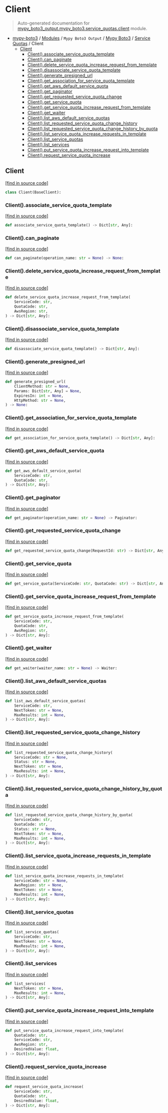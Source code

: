# Client

> Auto-generated documentation for [mypy_boto3_output.mypy_boto3.service_quotas.client](https://github.com/vemel/mypy_boto3/blob/master/mypy_boto3_output/mypy_boto3/service_quotas/client.py) module.

- [mypy-boto3](../../../README.md#mypy_boto3) / [Modules](../../../MODULES.md#mypy-boto3-modules) / `Mypy Boto3 Output` / [Mypy Boto3](../index.md#mypy-boto3) / [Service Quotas](index.md#service-quotas) / Client
    - [Client](#client)
        - [Client().associate_service_quota_template](#clientassociate_service_quota_template)
        - [Client().can_paginate](#clientcan_paginate)
        - [Client().delete_service_quota_increase_request_from_template](#clientdelete_service_quota_increase_request_from_template)
        - [Client().disassociate_service_quota_template](#clientdisassociate_service_quota_template)
        - [Client().generate_presigned_url](#clientgenerate_presigned_url)
        - [Client().get_association_for_service_quota_template](#clientget_association_for_service_quota_template)
        - [Client().get_aws_default_service_quota](#clientget_aws_default_service_quota)
        - [Client().get_paginator](#clientget_paginator)
        - [Client().get_requested_service_quota_change](#clientget_requested_service_quota_change)
        - [Client().get_service_quota](#clientget_service_quota)
        - [Client().get_service_quota_increase_request_from_template](#clientget_service_quota_increase_request_from_template)
        - [Client().get_waiter](#clientget_waiter)
        - [Client().list_aws_default_service_quotas](#clientlist_aws_default_service_quotas)
        - [Client().list_requested_service_quota_change_history](#clientlist_requested_service_quota_change_history)
        - [Client().list_requested_service_quota_change_history_by_quota](#clientlist_requested_service_quota_change_history_by_quota)
        - [Client().list_service_quota_increase_requests_in_template](#clientlist_service_quota_increase_requests_in_template)
        - [Client().list_service_quotas](#clientlist_service_quotas)
        - [Client().list_services](#clientlist_services)
        - [Client().put_service_quota_increase_request_into_template](#clientput_service_quota_increase_request_into_template)
        - [Client().request_service_quota_increase](#clientrequest_service_quota_increase)

## Client

[[find in source code]](https://github.com/vemel/mypy_boto3/blob/master/mypy_boto3_output/mypy_boto3/service_quotas/client.py#L11)

```python
class Client(BaseClient):
```

### Client().associate_service_quota_template

[[find in source code]](https://github.com/vemel/mypy_boto3/blob/master/mypy_boto3_output/mypy_boto3/service_quotas/client.py#L14)

```python
def associate_service_quota_template() -> Dict[str, Any]:
```

### Client().can_paginate

[[find in source code]](https://github.com/vemel/mypy_boto3/blob/master/mypy_boto3_output/mypy_boto3/service_quotas/client.py#L18)

```python
def can_paginate(operation_name: str = None) -> None:
```

### Client().delete_service_quota_increase_request_from_template

[[find in source code]](https://github.com/vemel/mypy_boto3/blob/master/mypy_boto3_output/mypy_boto3/service_quotas/client.py#L22)

```python
def delete_service_quota_increase_request_from_template(
    ServiceCode: str,
    QuotaCode: str,
    AwsRegion: str,
) -> Dict[str, Any]:
```

### Client().disassociate_service_quota_template

[[find in source code]](https://github.com/vemel/mypy_boto3/blob/master/mypy_boto3_output/mypy_boto3/service_quotas/client.py#L28)

```python
def disassociate_service_quota_template() -> Dict[str, Any]:
```

### Client().generate_presigned_url

[[find in source code]](https://github.com/vemel/mypy_boto3/blob/master/mypy_boto3_output/mypy_boto3/service_quotas/client.py#L32)

```python
def generate_presigned_url(
    ClientMethod: str = None,
    Params: Dict[str, Any] = None,
    ExpiresIn: int = None,
    HttpMethod: str = None,
) -> None:
```

### Client().get_association_for_service_quota_template

[[find in source code]](https://github.com/vemel/mypy_boto3/blob/master/mypy_boto3_output/mypy_boto3/service_quotas/client.py#L42)

```python
def get_association_for_service_quota_template() -> Dict[str, Any]:
```

### Client().get_aws_default_service_quota

[[find in source code]](https://github.com/vemel/mypy_boto3/blob/master/mypy_boto3_output/mypy_boto3/service_quotas/client.py#L46)

```python
def get_aws_default_service_quota(
    ServiceCode: str,
    QuotaCode: str,
) -> Dict[str, Any]:
```

### Client().get_paginator

[[find in source code]](https://github.com/vemel/mypy_boto3/blob/master/mypy_boto3_output/mypy_boto3/service_quotas/client.py#L52)

```python
def get_paginator(operation_name: str = None) -> Paginator:
```

### Client().get_requested_service_quota_change

[[find in source code]](https://github.com/vemel/mypy_boto3/blob/master/mypy_boto3_output/mypy_boto3/service_quotas/client.py#L56)

```python
def get_requested_service_quota_change(RequestId: str) -> Dict[str, Any]:
```

### Client().get_service_quota

[[find in source code]](https://github.com/vemel/mypy_boto3/blob/master/mypy_boto3_output/mypy_boto3/service_quotas/client.py#L60)

```python
def get_service_quota(ServiceCode: str, QuotaCode: str) -> Dict[str, Any]:
```

### Client().get_service_quota_increase_request_from_template

[[find in source code]](https://github.com/vemel/mypy_boto3/blob/master/mypy_boto3_output/mypy_boto3/service_quotas/client.py#L64)

```python
def get_service_quota_increase_request_from_template(
    ServiceCode: str,
    QuotaCode: str,
    AwsRegion: str,
) -> Dict[str, Any]:
```

### Client().get_waiter

[[find in source code]](https://github.com/vemel/mypy_boto3/blob/master/mypy_boto3_output/mypy_boto3/service_quotas/client.py#L70)

```python
def get_waiter(waiter_name: str = None) -> Waiter:
```

### Client().list_aws_default_service_quotas

[[find in source code]](https://github.com/vemel/mypy_boto3/blob/master/mypy_boto3_output/mypy_boto3/service_quotas/client.py#L74)

```python
def list_aws_default_service_quotas(
    ServiceCode: str,
    NextToken: str = None,
    MaxResults: int = None,
) -> Dict[str, Any]:
```

### Client().list_requested_service_quota_change_history

[[find in source code]](https://github.com/vemel/mypy_boto3/blob/master/mypy_boto3_output/mypy_boto3/service_quotas/client.py#L80)

```python
def list_requested_service_quota_change_history(
    ServiceCode: str = None,
    Status: str = None,
    NextToken: str = None,
    MaxResults: int = None,
) -> Dict[str, Any]:
```

### Client().list_requested_service_quota_change_history_by_quota

[[find in source code]](https://github.com/vemel/mypy_boto3/blob/master/mypy_boto3_output/mypy_boto3/service_quotas/client.py#L90)

```python
def list_requested_service_quota_change_history_by_quota(
    ServiceCode: str,
    QuotaCode: str,
    Status: str = None,
    NextToken: str = None,
    MaxResults: int = None,
) -> Dict[str, Any]:
```

### Client().list_service_quota_increase_requests_in_template

[[find in source code]](https://github.com/vemel/mypy_boto3/blob/master/mypy_boto3_output/mypy_boto3/service_quotas/client.py#L101)

```python
def list_service_quota_increase_requests_in_template(
    ServiceCode: str = None,
    AwsRegion: str = None,
    NextToken: str = None,
    MaxResults: int = None,
) -> Dict[str, Any]:
```

### Client().list_service_quotas

[[find in source code]](https://github.com/vemel/mypy_boto3/blob/master/mypy_boto3_output/mypy_boto3/service_quotas/client.py#L111)

```python
def list_service_quotas(
    ServiceCode: str,
    NextToken: str = None,
    MaxResults: int = None,
) -> Dict[str, Any]:
```

### Client().list_services

[[find in source code]](https://github.com/vemel/mypy_boto3/blob/master/mypy_boto3_output/mypy_boto3/service_quotas/client.py#L117)

```python
def list_services(
    NextToken: str = None,
    MaxResults: int = None,
) -> Dict[str, Any]:
```

### Client().put_service_quota_increase_request_into_template

[[find in source code]](https://github.com/vemel/mypy_boto3/blob/master/mypy_boto3_output/mypy_boto3/service_quotas/client.py#L123)

```python
def put_service_quota_increase_request_into_template(
    QuotaCode: str,
    ServiceCode: str,
    AwsRegion: str,
    DesiredValue: float,
) -> Dict[str, Any]:
```

### Client().request_service_quota_increase

[[find in source code]](https://github.com/vemel/mypy_boto3/blob/master/mypy_boto3_output/mypy_boto3/service_quotas/client.py#L129)

```python
def request_service_quota_increase(
    ServiceCode: str,
    QuotaCode: str,
    DesiredValue: float,
) -> Dict[str, Any]:
```

